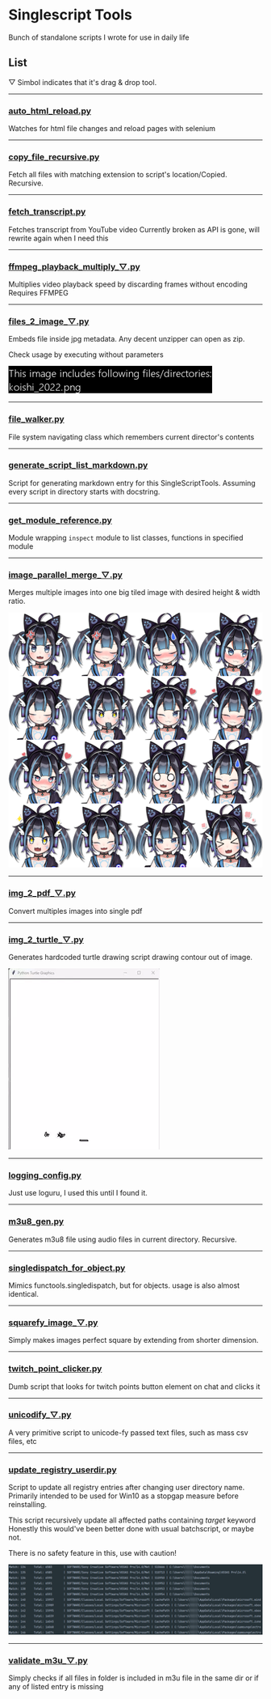 # Singlescript Tools
Bunch of standalone scripts I wrote for use in daily life

## List
▽ Simbol indicates that it's drag & drop tool.

---

### [auto_html_reload.py](auto_html_reload.py)
Watches for html file changes and reload pages with selenium


---

### [copy_file_recursive.py](copy_file_recursive.py)
Fetch all files with matching extension to script's location/Copied. Recursive.


---

### [fetch_transcript.py](fetch_transcript.py)
Fetches transcript from YouTube video
Currently broken as API is gone, will rewrite again when I need this


---

### [ffmpeg_playback_multiply_▽.py](ffmpeg_playback_multiply_▽.py)
Multiplies video playback speed by discarding frames without encoding
Requires FFMPEG


---

### [files_2_image_▽.py](files_2_image_▽.py)
Embeds file inside jpg metadata. Any decent unzipper can open as zip.

Check usage by executing without parameters

![Example](readme_res/files_2_image.png)


---

### [file_walker.py](file_walker.py)
File system navigating class which remembers current director's contents


---

### [generate_script_list_markdown.py](generate_script_list_markdown.py)
Script for generating markdown entry for this SingleScriptTools.
Assuming every script in directory starts with docstring.


---

### [get_module_reference.py](get_module_reference.py)
Module wrapping `inspect` module to list classes, functions in specified module


---

### [image_parallel_merge_▽.py](image_parallel_merge_▽.py)
Merges multiple images into one big tiled image with desired height & width ratio.

![Example](readme_res/parallel_merge.png)


---

### [img_2_pdf_▽.py](img_2_pdf_▽.py)
Convert multiples images into single pdf


---

### [img_2_turtle_▽.py](img_2_turtle_▽.py)
Generates hardcoded turtle drawing script drawing contour out of image.

![Example](readme_res/img_2_turtle.webp)


---

### [logging_config.py](logging_config.py)
Just use loguru, I used this until I found it.


---

### [m3u8_gen.py](m3u8_gen.py)
Generates m3u8 file using audio files in current directory. Recursive.


---

### [singledispatch_for_object.py](singledispatch_for_object.py)
Mimics functools.singledispatch, but for objects.
usage is also almost identical.


---

### [squarefy_image_▽.py](squarefy_image_▽.py)
Simply makes images perfect square by extending from shorter dimension.


---

### [twitch_point_clicker.py](twitch_point_clicker.py)
Dumb script that looks for twitch points button element on chat and clicks it


---

### [unicodify_▽.py](unicodify_▽.py)
A very primitive script to unicode-fy passed text files, such as mass csv files, etc


---

### [update_registry_userdir.py](update_registry_userdir.py)
Script to update all registry entries after changing user directory name.
Primarily intended to be used for Win10 as a stopgap measure before reinstalling.

This script recursively update all affected paths containing *target* keyword
Honestly this would've been better done with usual batchscript, or maybe not.

There is no safety feature in this, use with caution!

![](readme_res/update_registry_userdir.png)


---

### [validate_m3u_▽.py](validate_m3u_▽.py)
Simply checks if all files in folder is included in m3u file in the same dir
or if any of listed entry is missing


